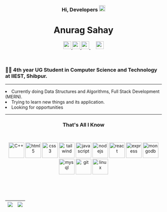 <h3 align="center">Hi, Developers <img src=https://media.tenor.com/nebZyl8oN7IAAAAj/wave-hello.gif width="20" height="20" /> </h3>
<h1 align="center"> Anurag Sahay</h1>

<p align="center">
  
<a href="mailto:anuragtbg@gmail.com">
  <img src="https://img.shields.io/badge/Gmail-D14836?style=for-the-badge&logo=gmail&logoColor=white" height=25>
</a>
  
<a href="https://www.linkedin.com/in/anurag-sahay-7523bb220/">
  <img src="https://img.shields.io/badge/linkedin-%230077B5.svg?&style=for-the-badge&logo=linkedin&logoColor=white" height=25>
</a> 
  
<a target="_blank" href=https://codeforces.com/profile/anurag_5>
  <img src="https://badges.joonhyung.xyz/codeforces/anurag_5.svg" height="25" />
</a>
&emsp13;  &emsp13;
<a target="_blank" href=https://github.com/anuragsahay5>
  <img src="https://komarev.com/ghpvc/?username=anuragsahay5" height="25" alt="anuragsahay5"/>
</a>

</p>
<br>

### 👨‍🎓 4th year UG Student in **Computer Science and Technology** at **IIEST, Shibpur**.
<hr>
<li> Currently doing Data Structures and Algorithms, Full Stack Development (MERN). </li>
<li> Trying to learn new things and its application. </li>
<li> Looking for opportunities </li>

<hr>
<h3 align="center">That's All I Know</h3>
<br>

<p align="center">
<img src=https://upload.wikimedia.org/wikipedia/commons/1/18/ISO_C%2B%2B_Logo.svg alt=C++ width="50" height="50"/>
<img src=https://upload.wikimedia.org/wikipedia/commons/6/61/HTML5_logo_and_wordmark.svg alt=html5 width="50" height="50"/>
<img src=https://upload.wikimedia.org/wikipedia/commons/d/d5/CSS3_logo_and_wordmark.svg alt=css3 width="50" height="50"/>
<img src=https://upload.wikimedia.org/wikipedia/commons/d/d5/Tailwind_CSS_Logo.svg alt=tailwind css width="50" height="50"/>
<img src=https://upload.wikimedia.org/wikipedia/commons/9/99/Unofficial_JavaScript_logo_2.svg alt=javascript width="50" height="50"/>
<img src=https://upload.wikimedia.org/wikipedia/commons/d/d9/Node.js_logo.svg alt=nodejs width="50" height="50"/>
 <img src=https://upload.wikimedia.org/wikipedia/commons/a/a7/React-icon.svg alt=react width="50" height="50"/>
 <img src="https://img.icons8.com/?size=512&id=kg46nzoJrmTR&format=png" alt=express width="50" height="50"/>
<img src=https://upload.wikimedia.org/wikipedia/commons/9/93/MongoDB_Logo.svg alt=mongodb width="50" height="50"/>
<img src=https://www.vectorlogo.zone/logos/mysql/mysql-icon.svg alt=mysql width="50" height="50"/>
<img src=https://upload.wikimedia.org/wikipedia/commons/3/3f/Git_icon.svg alt=git width="50" height="50"/>
<img src=https://upload.wikimedia.org/wikipedia/commons/3/35/Tux.svg alt=linux width="50" height="50"/>
</p>

<br><br><br>

|![](https://github-readme-stats.vercel.app/api?username=anuragsahay5&&show_icons=true&title_color=ffffff&icon_color=bb2acf&text_color=daf7dc&bg_color=151515)|![](https://github-readme-stats.vercel.app/api/top-langs/?username=anuragsahay5&layout=compact&theme=tokyonight&langs_count=10)|
|-|-|

<br>
<br>
